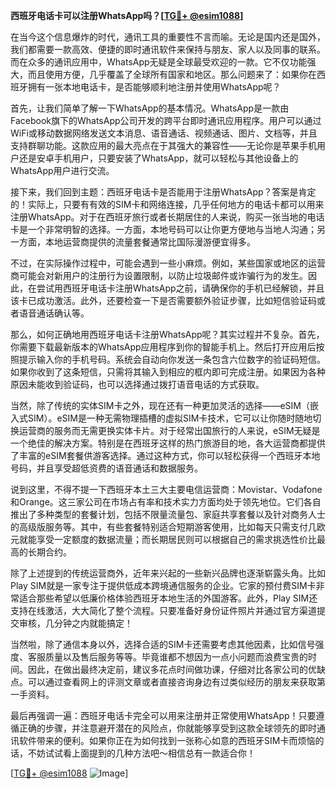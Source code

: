 **西班牙电话卡可以注册WhatsApp吗？[[TG💪+ @esim1088](https://t.me/s/esim1088)]**

在当今这个信息爆炸的时代，通讯工具的重要性不言而喻。无论是国内还是国外，我们都需要一款高效、便捷的即时通讯软件来保持与朋友、家人以及同事的联系。而在众多的通讯应用中，WhatsApp无疑是全球最受欢迎的一款。它不仅功能强大，而且使用方便，几乎覆盖了全球所有国家和地区。那么问题来了：如果你在西班牙拥有一张本地电话卡，是否能够顺利地注册并使用WhatsApp呢？

首先，让我们简单了解一下WhatsApp的基本情况。WhatsApp是一款由Facebook旗下的WhatsApp公司开发的跨平台即时通讯应用程序。用户可以通过WiFi或移动数据网络发送文本消息、语音通话、视频通话、图片、文档等，并且支持群聊功能。这款应用的最大亮点在于其强大的兼容性——无论你是苹果手机用户还是安卓手机用户，只要安装了WhatsApp，就可以轻松与其他设备上的WhatsApp用户进行交流。

接下来，我们回到主题：西班牙电话卡是否能用于注册WhatsApp？答案是肯定的！实际上，只要有有效的SIM卡和网络连接，几乎任何地方的电话卡都可以用来注册WhatsApp。对于在西班牙旅行或者长期居住的人来说，购买一张当地的电话卡是一个非常明智的选择。一方面，本地号码可以让你更方便地与当地人沟通；另一方面，本地运营商提供的流量套餐通常比国际漫游便宜得多。

不过，在实际操作过程中，可能会遇到一些小麻烦。例如，某些国家或地区的运营商可能会对新用户的注册行为设置限制，以防止垃圾邮件或诈骗行为的发生。因此，在尝试用西班牙电话卡注册WhatsApp之前，请确保你的手机已经解锁，并且该卡已成功激活。此外，还要检查一下是否需要额外验证步骤，比如短信验证码或者语音通话确认等。

那么，如何正确地用西班牙电话卡注册WhatsApp呢？其实过程并不复杂。首先，你需要下载最新版本的WhatsApp应用程序到你的智能手机上。然后打开应用后按照提示输入你的手机号码。系统会自动向你发送一条包含六位数字的验证码短信。如果你收到了这条短信，只需将其输入到相应的框内即可完成注册。如果因为各种原因未能收到验证码，也可以选择通过拨打语音电话的方式获取。

当然，除了传统的实体SIM卡之外，现在还有一种更加灵活的选择——eSIM（嵌入式SIM）。eSIM是一种无需物理插槽的虚拟SIM卡技术，它可以让你随时随地切换运营商的服务而无需更换实体卡片。对于经常出国旅行的人来说，eSIM无疑是一个绝佳的解决方案。特别是在西班牙这样的热门旅游目的地，各大运营商都提供了丰富的eSIM套餐供游客选择。通过这种方式，你可以轻松获得一个西班牙本地号码，并且享受超低资费的语音通话和数据服务。

说到这里，不得不提一下西班牙本土三大主要电信运营商：Movistar、Vodafone和Orange。这三家公司在市场占有率和技术实力方面均处于领先地位。它们各自推出了多种类型的套餐计划，包括不限量流量包、家庭共享套餐以及针对商务人士的高级版服务等。其中，有些套餐特别适合短期游客使用，比如每天只需支付几欧元就能享受一定额度的数据流量；而长期居民则可以根据自己的需求挑选性价比最高的长期合约。

除了上述提到的传统运营商外，近年来兴起的一些新兴品牌也逐渐崭露头角。比如Play SIM就是一家专注于提供低成本跨境通信服务的企业。它家的预付费SIM卡非常适合那些希望以低廉价格体验西班牙本地生活的外国游客。此外，Play SIM还支持在线激活，大大简化了整个流程。只要准备好身份证件照片并通过官方渠道提交审核，几分钟之内就能搞定！

当然啦，除了通信本身以外，选择合适的SIM卡还需要考虑其他因素，比如信号强度、客服质量以及售后服务等等。毕竟谁都不想因为一点小问题而浪费宝贵的时间。因此，在做出最终决定前，建议多花点时间做功课，仔细对比各家公司的优缺点。可以通过查看网上的评测文章或者直接咨询身边有过类似经历的朋友来获取第一手资料。

最后再强调一遍：西班牙电话卡完全可以用来注册并正常使用WhatsApp！只要遵循正确的步骤，并注意避开潜在的风险点，你就能够享受到这款全球领先的即时通讯软件带来的便利。如果你正在为如何找到一张称心如意的西班牙SIM卡而烦恼的话，不妨试试看上面提到的几种方法吧～相信总有一款适合你！

[[TG💪+ @esim1088](https://t.me/s/esim1088) ![Image](https://i.postimg.cc/4NQfJmqS/Snipaste-2025-05-13-00-14-12.png)]